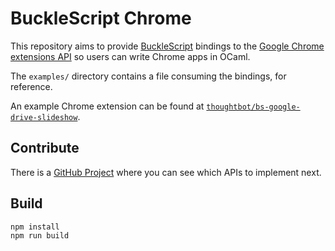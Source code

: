 # BuckleScript Chrome

This repository aims to provide [BuckleScript](https://github.com/BuckleScript/bucklescript) bindings to the [Google Chrome extensions API](https://developer.chrome.com/extensions/api_index) so users can write Chrome apps in OCaml.

The `examples/` directory contains a file consuming the bindings, for reference.

An example Chrome extension can be found at [`thoughtbot/bs-google-drive-slideshow`](https://github.com/thoughtbot/bs-google-drive-slideshow).

## Contribute

There is a [GitHub Project](https://github.com/thoughtbot/bucklescript-chrome/projects/1) where you can see which APIs to implement next.

## Build
```sh
npm install
npm run build
```
